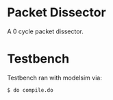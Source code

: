 # Packet Dissector

A 0 cycle packet dissector.

# Testbench

Testbench ran with modelsim via:
```
$ do compile.do
```